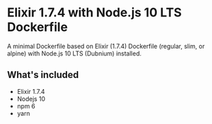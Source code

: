 # Elixir 1.7.4 with Node.js 10 LTS Dockerfile

A minimal Dockerfile based on Elixir (1.7.4) Dockerfile (regular, slim, or alpine) with Node.js 10 LTS (Dubnium) installed.

## What's included
- Elixir 1.7.4
- Nodejs 10
- npm 6
- yarn
